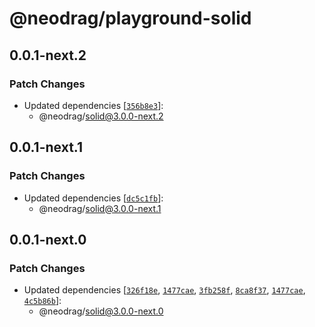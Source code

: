 # @neodrag/playground-solid

## 0.0.1-next.2

### Patch Changes

- Updated dependencies [[`356b8e3`](https://github.com/PuruVJ/neodrag/commit/356b8e3c52296b46c9b98f2649320e1211142fa5)]:
  - @neodrag/solid@3.0.0-next.2

## 0.0.1-next.1

### Patch Changes

- Updated dependencies [[`dc5c1fb`](https://github.com/PuruVJ/neodrag/commit/dc5c1fbb159e60f6d1ea891cf7796d3f98e093ff)]:
  - @neodrag/solid@3.0.0-next.1

## 0.0.1-next.0

### Patch Changes

- Updated dependencies [[`326f18e`](https://github.com/PuruVJ/neodrag/commit/326f18ea389dd3b8afc4a0f919ee6fae32d60906), [`1477cae`](https://github.com/PuruVJ/neodrag/commit/1477cae4ad966898d6f89e41e7721eaaf17c1e6f), [`3fb258f`](https://github.com/PuruVJ/neodrag/commit/3fb258fed11721fb56a48732462f9b8326e8da46), [`8ca8f37`](https://github.com/PuruVJ/neodrag/commit/8ca8f379c9ead112045d6d833da9675dd0926165), [`1477cae`](https://github.com/PuruVJ/neodrag/commit/1477cae4ad966898d6f89e41e7721eaaf17c1e6f), [`4c5b86b`](https://github.com/PuruVJ/neodrag/commit/4c5b86b0c0ed461a142d4919d59e0d062da6936a)]:
  - @neodrag/solid@3.0.0-next.0
